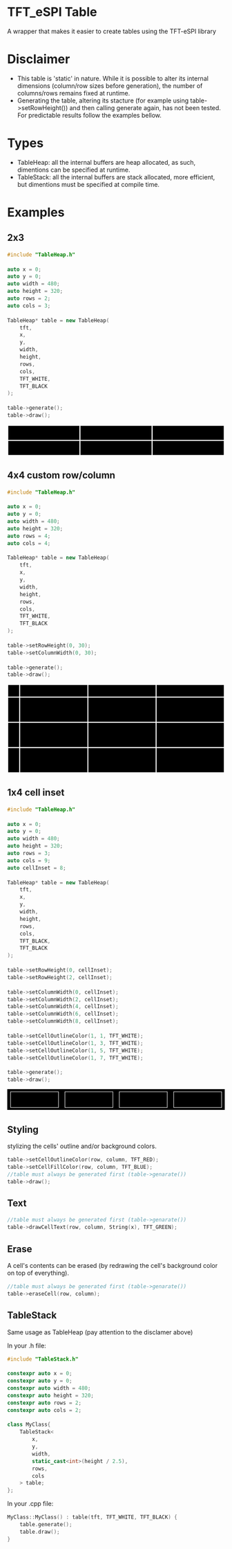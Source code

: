 # TFT_eSPI Table
A wrapper that makes it easier to create tables using the TFT-eSPI library

# Disclaimer
- This table is 'static' in nature. While it is possible to alter its internal dimensions (column/row sizes before generation), the number of columns/rows remains fixed at runtime.
- Generating the table, altering its stacture (for example using table->setRowHeight()) and then calling generate again, has not been tested. For predictable results follow the examples bellow.

# Types
- TableHeap: all the internal buffers are heap allocated, as such, dimentions can be specified at runtime.
- TableStack: all the internal buffers are stack allocated, more efficient, but dimentions must be specified at compile time.

# Examples
## 2x3
```cpp
#include "TableHeap.h"

auto x = 0;
auto y = 0;
auto width = 480;
auto height = 320;
auto rows = 2;
auto cols = 3;

TableHeap* table = new TableHeap(
    tft,
    x,
    y,
    width,
    height,
    rows,
    cols,
    TFT_WHITE,
    TFT_BLACK
);

table->generate();
table->draw();
```
<div align="center">
  <img src="https://github.com/xarDeves/TFT_eSPI-Table/blob/master/images/2x3.jpg" alt="table->2x3">
</div>

## 4x4 custom row/column
```cpp
#include "TableHeap.h"

auto x = 0;
auto y = 0;
auto width = 480;
auto height = 320;
auto rows = 4;
auto cols = 4;

TableHeap* table = new TableHeap(
    tft,
    x,
    y,
    width,
    height,
    rows,
    cols,
    TFT_WHITE,
    TFT_BLACK
);

table->setRowHeight(0, 30);
table->setColumnWidth(0, 30);

table->generate();
table->draw();
```
<div align="center">
  <img src="https://github.com/xarDeves/TFT_eSPI-Table/blob/master/images/4x4_custom.jpg" alt="table->4x4_custom">
</div>

## 1x4 cell inset
```cpp
#include "TableHeap.h"

auto x = 0;
auto y = 0;
auto width = 480;
auto height = 320;
auto rows = 3;
auto cols = 9;
auto cellInset = 8;

TableHeap* table = new TableHeap(
    tft,
    x,
    y,
    width,
    height,
    rows,
    cols,
    TFT_BLACK,
    TFT_BLACK
);

table->setRowHeight(0, cellInset);
table->setRowHeight(2, cellInset);

table->setColumnWidth(0, cellInset);
table->setColumnWidth(2, cellInset);
table->setColumnWidth(4, cellInset);
table->setColumnWidth(6, cellInset);
table->setColumnWidth(8, cellInset);

table->setCellOutlineColor(1, 1, TFT_WHITE);
table->setCellOutlineColor(1, 3, TFT_WHITE);
table->setCellOutlineColor(1, 5, TFT_WHITE);
table->setCellOutlineColor(1, 7, TFT_WHITE);

table->generate();
table->draw();
```
<div align="center">
  <img src="https://github.com/xarDeves/TFT_eSPI-Table/blob/master/images/1x3_insets.jpg" alt="table->1x4_inset">
</div>

## Styling
stylizing the cells' outline and/or background colors.
```cpp
table->setCellOutlineColor(row, column, TFT_RED);
table->setCellFillColor(row, column, TFT_BLUE);
//table must always be generated first (table->genarate())
table->draw();
```

## Text
```cpp
//table must always be generated first (table->genarate())
table->drawCellText(row, column, String(x), TFT_GREEN);
```

## Erase
A cell's contents can be erased (by redrawing the cell's background color on top of everything).
```cpp
//table must always be generated first (table->genarate())
table->eraseCell(row, column);
```

## TableStack
Same usage as TableHeap (pay attention to the disclamer above)

In your .h file:
```cpp
#include "TableStack.h"

constexpr auto x = 0;
constexpr auto y = 0;
constexpr auto width = 480;
constexpr auto height = 320;
constexpr auto rows = 2;
constexpr auto cols = 2;
 
class MyClass{  
    TableStack<
        x,
        y,
        width,
        static_cast<int>(height / 2.5),
        rows,
        cols
    > table;
};
```
In your .cpp file:
```cpp
MyClass::MyClass() : table(tft, TFT_WHITE, TFT_BLACK) {
    table.generate();
    table.draw();
}
```